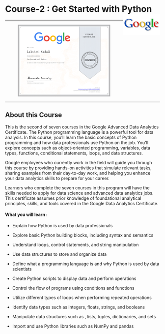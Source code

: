 
# Course-2 : Get Started with Python <img src="/Lakshmi Kadali Certificates/google logo.png" align="right" width="120" />
---

<p align="center">
<img src="/Lakshmi Kadali Certificates/Coursera Google Advanced Data Analytics Professional Certificate Course-2.png" width=60% height=60%>

---
## About this Course

This is the second of seven courses in the Google Advanced Data Analytics Certificate. The Python programming language is a powerful tool for data analysis. In this course, you’ll learn the basic concepts of Python programming and how data professionals use Python on the job. You'll explore concepts such as object-oriented programming, variables, data types, functions, conditional statements, loops, and data structures. 

Google employees who currently work in the field will guide you through this course by providing hands-on activities that simulate relevant tasks, sharing examples from their day-to-day work, and helping you enhance your data analytics skills to prepare for your career. 


Learners who complete the seven courses in this program will have the skills needed to apply for data science and advanced data analytics jobs. This certificate assumes prior knowledge of foundational analytical principles, skills, and tools covered in the Google Data Analytics Certificate.    



#### What you will learn : 

- Explain how Python is used by data professionals 

- Explore basic Python building blocks, including syntax and semantics

- Understand loops, control statements, and string manipulation

- Use data structures to store and organize data

- Define what a programming language is and why Python is used by data scientists
  
- Create Python scripts to display data and perform operations
  
- Control the flow of programs using conditions and functions
  
- Utilize different types of loops when performing repeated operations
  
- Identify data types such as integers, floats, strings, and booleans
  
- Manipulate data structures such as , lists, tuples, dictionaries, and sets
  
- Import and use Python libraries such as NumPy and pandas

